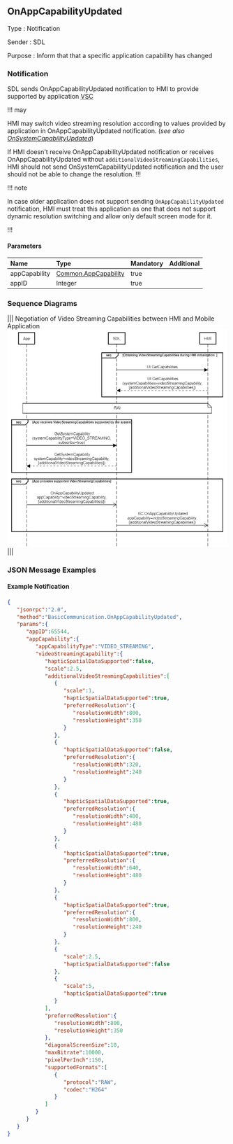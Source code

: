 ## OnAppCapabilityUpdated

Type
: Notification

Sender
: SDL

Purpose
: Inform that that a specific application capability has changed

### Notification

SDL sends OnAppCapabilityUpdated notification to HMI to provide supported by application <abbr title="Video Streaming Capabilities">VSC</abbr>

!!! may

HMI may switch video streaming resolution according to values provided by application in OnAppCapabilityUpdated notification. (_see also [OnSystemCapabilityUpdated](../OnSystemCapabilityUpdated)_)

If HMI doesn't receive OnAppCapabilityUpdated notification or receives OnAppCapabilityUpdated without `additionalVideoStreamingCapabilities`, HMI should not send OnSystemCapabilityUpdated notification and the user should not be able to change the resolution.
!!!

!!! note

In case older application does not support sending `OnAppCapabilityUpdated` notification, HMI must treat this application as one that does not support dynamic resolution switching and allow only default screen mode for it.

!!!

#### Parameters

|Name|Type|Mandatory|Additional|
|:---|:---|:--------|:---------|
|appCapability|[Common.AppCapability](../../common/structs/#appcapability)|true||
|appID|Integer|true||

### Sequence Diagrams

|||
Negotiation of Video Streaming Capabilities between HMI and Mobile Application
![OnAppCapabilityUpdated](./assets/OnAppCapabilityUpdated.png)
|||

### JSON Message Examples

#### Example Notification

```json
{
   "jsonrpc":"2.0",
   "method":"BasicCommunication.OnAppCapabilityUpdated",
   "params":{
      "appID":65544,
      "appCapability":{
         "appCapabilityType":"VIDEO_STREAMING",
         "videoStreamingCapability":{
            "hapticSpatialDataSupported":false,
            "scale":2.5,
            "additionalVideoStreamingCapabilities":[
               {
                  "scale":1,
                  "hapticSpatialDataSupported":true,
                  "preferredResolution":{
                     "resolutionWidth":800,
                     "resolutionHeight":350
                  }
               },
               {
                  "hapticSpatialDataSupported":false,
                  "preferredResolution":{
                     "resolutionWidth":320,
                     "resolutionHeight":240
                  }
               },
               {
                  "hapticSpatialDataSupported":true,
                  "preferredResolution":{
                     "resolutionWidth":400,
                     "resolutionHeight":480
                  }
               },
               {
                  "hapticSpatialDataSupported":true,
                  "preferredResolution":{
                     "resolutionWidth":640,
                     "resolutionHeight":480
                  }
               },
               {
                  "hapticSpatialDataSupported":true,
                  "preferredResolution":{
                     "resolutionWidth":800,
                     "resolutionHeight":240
                  }
               },
               {
                  "scale":2.5,
                  "hapticSpatialDataSupported":false
               },
               {
                  "scale":5,
                  "hapticSpatialDataSupported":true
               }
            ],
            "preferredResolution":{
               "resolutionWidth":800,
               "resolutionHeight":350
            },
            "diagonalScreenSize":10,
            "maxBitrate":10000,
            "pixelPerInch":150,
            "supportedFormats":[
               {
                  "protocol":"RAW",
                  "codec":"H264"
               }
            ]
         }
      }
   }
}
```
